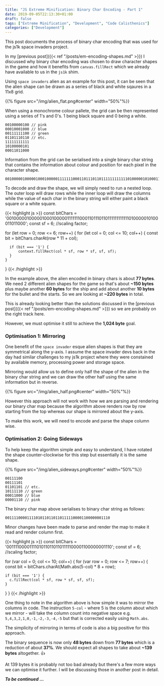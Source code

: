 ```yaml
---
title: "JS Extreme Minification: Binary Char Encoding - Part 1"
date: 2019-09-05T22:13:30+01:00
draft: false
tags: ["Extreme Minification", "Development", "Code Calisthenics"]
categories: ["Development"]
---
```


This post documents the process of binary char encoding that was used for the js1k space invaders project.

<!--more-->

In my [previous post]({{< ref "/posts/em-encoding-shapes.md" >}}) I discussed why binary char encoding was chosen to draw character shapes in the game and how it benefits from `canvas.fillRect` which we already have available to us in the `js1k` shim.

Using `space invaders` alien as an example for this post, it can be seen that the alien shape can be drawn as a series of black and white sqaures in a 11x8 grid.

{{% figure src="/img/alien_flat.png#center" width="50%"%}}

When using a monochrome colour pallete, the grid can be then represented using a series of 1's and 0's. 1 being black square and 0 being a white.

```
00100000100 // pink
00010001000 // blue
00111111100 // green
01101110110 // etc.
11111111111
10100000101
00011011000
```

Information from the grid can be serialised into a single binary char string that contains the information about colour and position for each pixel in the character shape.

```
00100000100000100010000011111110001101110110111111111111010000010100011011000
```

To decode and draw the shape, we will simply need to run a nested loop. The outer loop will draw rows while the inner loop will draw the columns while the value of each char in the binary string will either paint a black square or a white square.


{{< highlight js >}}
  const bitChars = '00100000100000100010000011111110001101110110111111111111010000010100011011000';
  const sf = 6; //scaling factor;

  for (let row = 0; row <= 6; row++) {
    for (let col = 0; col <= 10; col++) {
      const bit = bitChars.charAt(row * 11 + col);

      if (bit === '1') {
          context.fillRect(col * sf, row * sf, sf, sf);
      }
    }
  }
{{< /highlight >}}

In the example above, the alien encoded in binary chars is about **77 bytes**. We need 2 different alien shapes for the game so that's about **~150 bytes** plus maybe another **60 bytes** for the ship and add about another **10 bytes** for the bullet and the starts. So we are looking at **~220 bytes** in total.

This is already looking better than the solutions discussed in the [previous post]({{< ref "/posts/em-encoding-shapes.md" >}}) so we are probably on the right track here.

However, we must optimise it still to achieve the **1,024 byte** goal.

### Optimisation 1: Mirroring

One benefit of the `space invader` esque alien shapes is that they are symmetrical along the y-axis. I assume the space invader devs back in the day had similar challenges to my js1k project where they were constained by available memory, processing power and storage space.

Mirroring would allow us to define only half the shape of the alien in the binary char string and we can draw the other half using the same information but in reverse.

{{% figure src="/img/alien_half.png#center" width="50%"%}}

However this approach will not work with how we are parsing and rendering our binary char map because the algorithm above renders row by row starting from the top whereas our shape is mirrored about the y-axis.

To make this work, we will need to encode and parse the shape column wise.

### Optimisation 2: Going Sideways

To help keep the algorithm simple and easy to understand, I have rotated the shape counter-clockwise for this step but essentially it is the same shape.

{{% figure src="/img/alien_sideways.png#center" width="50%"%}}

```
00111100
00111101
01101101 // etc.
10111110 // green
00011000 // blue
00001110 // pink
```

The binary char map above serialises to binary char string as follows:

```
001111000011110101101101101111100001100000001110
```

Minor changes have been made to parse and render the map to make it read and render column first.

{{< highlight js >}}
const bitChars = '001111000011110101101101101111100001100000001110';
const sf = 6; //scaling factor;

for (var col = 0; col <= 10; col++) {
  for (var row = 0; row <= 7; row++) {
    const bit = bitChars.charAt(Math.abs(5-col) * 8 + row);

    if (bit === '1') {
      c.fillRect(col * sf, row * sf, sf, sf);
    }
  }
}
{{< /highlight >}}

One thing to note in the algorithm above is how simple it was to mirror the columns in code. The instruction `5-col` - where 5 is the column about which we mirror - will take the column count into negative space e.g. `5,4,3,2,1,0,-1,-2,-3,-4,-5` but that is corrected easily using `Math.abs`.

The simplicity of mirroring in terms of code is also a big positive for this approach.

The binary sequence is now only **48 bytes** down from **77 bytes** which is a reduction of about **37%**. We should expect all shapes to take about **~139 bytes** altogether. :+1:

At 139 bytes it is probably not too bad already but there's a few more ways we can optimise it further. I will be discussing those in another post in detail.

***To be continued ...***

